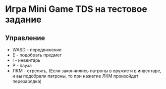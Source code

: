 # Игра Mini Game TDS на тестовое задание

## Управление
+ WASD - передвижение
+ E - подобрать предмет
+ I - инвентарь
+ P - пауза
+ ЛКМ - стрелять, (Если закончились патроны в оружие и в инвентаре, и вы подобрали патроны, то при нажатие ЛКМ произойдет перезарядка)
